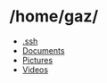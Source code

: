 # /home/gaz/

* [.ssh](ssh)
* [Documents](Documents)
* [Pictures](Pictures)
* [Videos](https://youtube.com/bitplane)
